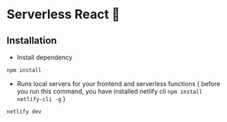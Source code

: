 # Serverless React 👋

## Installation

- Install dependency

```bash
npm install
```

- Runs local servers for your frontend and serverless functions ( before you run this command, you have installed netlify cli `npm install netlify-cli -g` )

```bash
netlify dev
```
